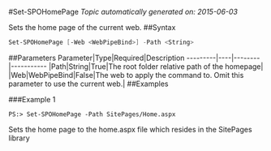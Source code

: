 #Set-SPOHomePage
*Topic automatically generated on: 2015-06-03*

Sets the home page of the current web.
##Syntax
```powershell
Set-SPOHomePage [-Web <WebPipeBind>] -Path <String>
```


##Parameters
Parameter|Type|Required|Description
---------|----|--------|-----------
|Path|String|True|The root folder relative path of the homepage|
|Web|WebPipeBind|False|The web to apply the command to. Omit this parameter to use the current web.|
##Examples

###Example 1
    
    PS:> Set-SPOHomePage -Path SitePages/Home.aspx

Sets the home page to the home.aspx file which resides in the SitePages library
<!-- Ref: 20BA843BB4A4A363DC1CD5F208B26560 -->